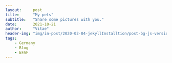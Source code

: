 ```yaml
---
layout:     post
title:      "My pets"
subtitle:   "Share some pictures with you."
date:       2021-10-21
author:     "Vitae"
header-img: "img/in-post/2020-02-04-jekyllInstalltion/post-bg-js-version.jpg"
tags:
    - Germany
    - Blog
    - EFAF
---
```

